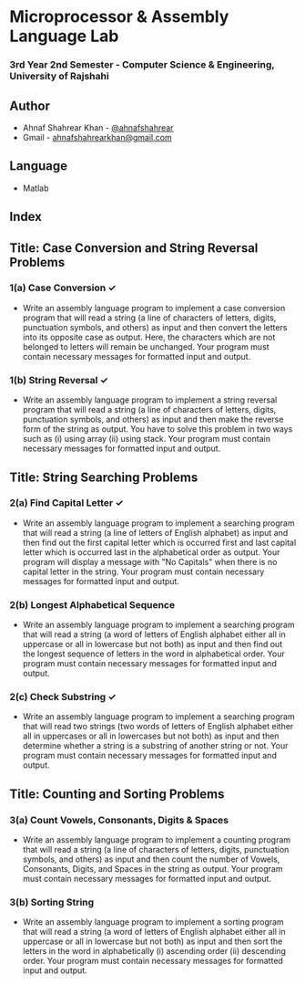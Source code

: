 # Microprocessor & Assembly Language Lab
### 3rd Year 2nd Semester - Computer Science & Engineering, University of Rajshahi

## Author
- Ahnaf Shahrear Khan - [@ahnafshahrear](https://github.com/ahnafshahrear)
- Gmail - ahnafshahrearkhan@gmail.com

## Language
- Matlab

## Index

## Title: Case Conversion and String Reversal Problems

### 1(a) Case Conversion ✓

- Write an assembly language program to implement a case conversion program that will read a string (a line of characters of letters, digits, punctuation symbols, and others) as input and then convert the letters into its opposite case as output. Here, the characters which are not belonged to letters will remain be unchanged. Your program must contain necessary messages for formatted input and output.

### 1(b) String Reversal ✓
- Write an assembly language program to implement a string reversal program that will read a string (a line of characters of letters, digits, punctuation symbols, and others) as input and then make the reverse form of the string as output. You have to solve this problem in two ways such as (i) using array (ii) using stack. Your program must contain necessary messages for formatted input and output.

## Title: String Searching Problems

### 2(a) Find Capital Letter ✓
- Write an assembly language program to implement a searching program that will read a string (a line of letters of English alphabet) as input and then find out the first capital letter which is occurred first and last capital letter which is occurred last in the alphabetical order as output. Your program will display a message with "No Capitals" when there is no capital letter in the string. Your program must contain necessary messages for formatted input and output.

### 2(b) Longest Alphabetical Sequence
- Write an assembly language program to implement a searching program that will read a string (a word of letters of English alphabet either all in uppercase or all in lowercase but not both) as input and then find out the longest sequence of letters in the word in alphabetical order. Your program must contain necessary messages for formatted input and output.

### 2(c) Check Substring ✓
- Write an assembly language program to implement a searching program that will read two strings (two words of letters of English alphabet either all in uppercases or all in lowercases but not both) as input and then determine whether a string is a substring of another string or not. Your program must contain necessary messages for formatted input and output.

## Title: Counting and Sorting Problems

### 3(a) Count Vowels, Consonants, Digits & Spaces
- Write an assembly language program to implement a counting program that will read a string (a line of characters of letters, digits, punctuation symbols, and others) as input and then count the number of Vowels, Consonants, Digits, and Spaces in the string as output. Your program must contain necessary messages for formatted input and output.

### 3(b) Sorting String
- Write an assembly language program to implement a sorting program that will read a string (a word of letters of English alphabet either all in uppercase or all in lowercase but not both) as input and then sort the letters in the word in alphabetically (i) ascending order (ii) descending order. Your program must contain necessary messages for formatted input and output.
